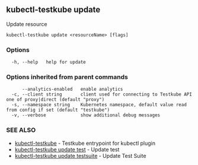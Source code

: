 ## kubectl-testkube update

Update resource

```
kubectl-testkube update <resourceName> [flags]
```

### Options

```
  -h, --help   help for update
```

### Options inherited from parent commands

```
      --analytics-enabled   enable analytics
  -c, --client string       client used for connecting to Testkube API one of proxy|direct (default "proxy")
  -s, --namespace string    Kubernetes namespace, default value read from config if set (default "testkube")
  -v, --verbose             show additional debug messages
```

### SEE ALSO

* [kubectl-testkube](kubectl-testkube.md)	 - Testkube entrypoint for kubectl plugin
* [kubectl-testkube update test](kubectl-testkube_update_test.md)	 - Update test
* [kubectl-testkube update testsuite](kubectl-testkube_update_testsuite.md)	 - Update Test Suite


